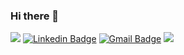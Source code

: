 ### Hi there 👋

![](https://visitor-badge.glitch.me/badge?page_id=viniciussanchez)
[![Linkedin Badge](https://img.shields.io/badge/-Linkedin-blue?style=flat&logo=Linkedin&logoColor=white&link=https://www.linkedin.com/in/vinicius-sanchez/)](https://www.linkedin.com/in/vinicius-sanchez/)
[![Gmail Badge](https://img.shields.io/badge/-Gmail-c14438?style=flat&logo=Gmail&logoColor=white&link=mailto:juliosenha@gmail.com)](mailto:viniciuss.sanchez@gmail.com)
![](https://img.shields.io/youtube/channel/subscribers/UChvY9l3AR7igAKX1TmdpAKw?style=social)

<!--
**viniciussanchez/viniciussanchez** is a ✨ _special_ ✨ repository because its `README.md` (this file) appears on your GitHub profile.

Here are some ideas to get you started:

- 🔭 I’m currently working on ...
- 🌱 I’m currently learning ...
- 👯 I’m looking to collaborate on ...
- 🤔 I’m looking for help with ...
- 💬 Ask me about ...
- 📫 How to reach me: ...
- 😄 Pronouns: ...
- ⚡ Fun fact: ...
-->
